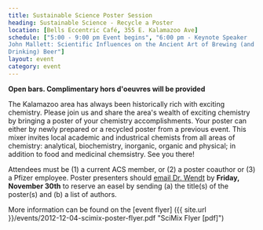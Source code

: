 ```yaml
---
title: Sustainable Science Poster Session
heading: Sustainable Science - Recycle a Poster
location: [Bells Eccentric Café, 355 E. Kalamazoo Ave]
schedule: ["5:00 - 9:00 pm Event begins", "6:00 pm - Keynote Speaker
John Mallett: Scientific Influences on the Ancient Art of Brewing (and
Drinking) Beer"]
layout: event
category: event
---
```


**Open bars. Complimentary hors d'oeuvres will be provided**

The Kalamazoo area has always been historically rich with exciting
chemistry. Please join us and share the area's wealth of exciting
chemistry by bringing a poster of your chemistry accomplishments. Your
poster can either by newly prepared or a recycled poster from a
previous event. This mixer invites local academic and industrical
chemists from all areas of chemistry: analytical, biochemistry,
inorganic, organic and physical; in addition to food and medicinal
chemsistry. See you there!

Attendees must be (1) a current ACS member, or (2) a poster coauthor
or (3) a Pfizer employee. Poster presenters should [email
Dr. Wendt](mailto:john.a.wendt@pfizer.com "john.a.wendt@pfizer.com")
by **Friday, November 30th** to reserve an easel by sending (a) the
title(s) of the poster(s) and (b) a list of authors.

More information can be found on the
[event flyer]
({{ site.url }}/events/2012-12-04-scimix-poster-flyer.pdf "SciMix Flyer [pdf]")

